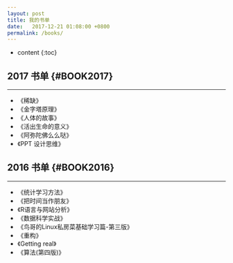 ```yaml
---
layout: post
title: 我的书单
date:   2017-12-21 01:08:00 +0800
permalink: /books/
---
```


* content
{:toc}

## 2017 书单                             {#BOOK2017}
-------
+ 《稀缺》
+ 《金字塔原理》
+ 《人体的故事》
+ 《活出生命的意义》
+ 《阿弥陀佛么么哒》
+ 《PPT 设计思维》



## 2016 书单                              {#BOOK2016}
-------
+ 《统计学习方法》
+ 《把时间当作朋友》
+ 《R语言与网站分析》
+ 《数据科学实战》
+ 《鸟哥的Linux私房菜基础学习篇-第三版》
+ 《重构》
+ 《Getting real》
+ 《算法(第四版)》
